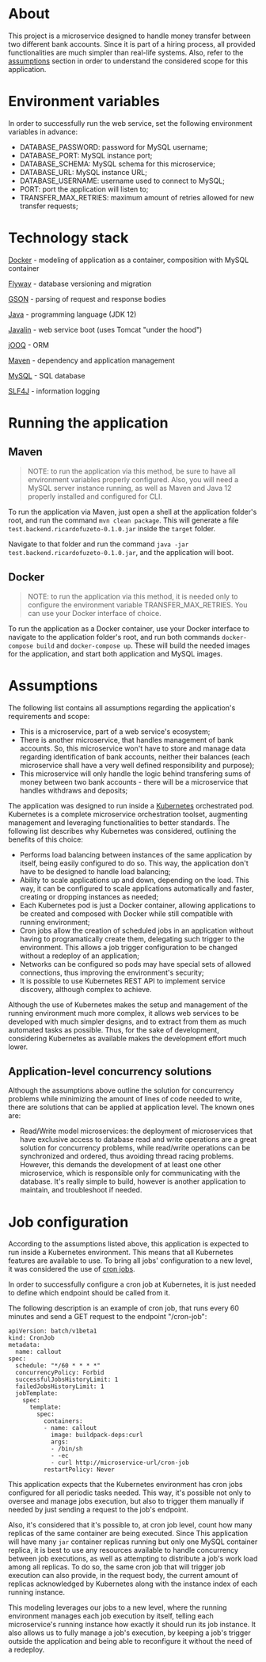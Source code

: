 # About

This project is a microservice designed to handle money transfer between two different bank accounts. Since it is part of a hiring process, all provided functionalities are much simpler than real-life systems. Also, refer to the [assumptions](#assumptions) section in order to understand the considered scope for this application.

# Environment variables

In order to successfully run the web service, set the following environment variables in advance:

* DATABASE_PASSWORD: password for MySQL username;
* DATABASE_PORT: MySQL instance port;
* DATABASE_SCHEMA: MySQL schema for this microservice;
* DATABASE_URL: MySQL instance URL;
* DATABASE_USERNAME: username used to connect to MySQL;
* PORT: port the application will listen to;
* TRANSFER_MAX_RETRIES: maximum amount of retries allowed for new transfer requests;

# Technology stack

[Docker](https://www.docker.com/) - modeling of application as a container, composition with MySQL container

[Flyway](https://flywaydb.org/) - database versioning and migration

[GSON](https://github.com/google/gson) - parsing of request and response bodies

[Java](https://www.oracle.com/technetwork/java/javase/downloads/jdk12-downloads-5295953.html) - programming language (JDK 12)

[Javalin](https://javalin.io/) - web service boot (uses Tomcat "under the hood")

[jOOQ](https://www.jooq.org/) - ORM

[Maven](https://maven.apache.org/) - dependency and application management

[MySQL](https://www.mysql.com/) - SQL database

[SLF4J](https://www.slf4j.org/) - information logging

# Running the application

## Maven

> NOTE: to run the application via this method, be sure to have all environment variables properly configured. Also, you will need a MySQL server instance running, as well as Maven and Java 12 properly installed and configured for CLI.

To run the application via Maven, just open a shell at the application folder's root, and run the command `mvn clean package`. This will generate a file `test.backend.ricardofuzeto-0.1.0.jar` inside the `target` folder.

Navigate to that folder and run the command `java -jar test.backend.ricardofuzeto-0.1.0.jar`, and the application will boot.

## Docker

> NOTE: to run the application via this method, it is needed only to configure the environment variable TRANSFER_MAX_RETRIES. You can use your Docker interface of choice.

To run the application as a Docker container, use your Docker interface to navigate to the application folder's root, and run both commands `docker-compose build` and `docker-compose up`. These will build the needed images for the application, and start both application and MySQL images.

# Assumptions

The following list contains all assumptions regarding the application's requirements and scope:

* This is a microservice, part of a web service's ecosystem;
* There is another microservice, that handles management of bank accounts. So, this microservice won't have to store and manage data regarding identification of bank accounts, neither their balances (each microservice shall have a very well defined responsibility and purpose);
* This microservice will only handle the logic behind transfering sums of money between two bank accounts - there will be a microservice that handles withdraws and deposits;

The application was designed to run inside a [Kubernetes](https://kubernetes.io/) orchestrated pod. Kubernetes is a complete microservice orchestration toolset, augmenting management and leveraging functionalities to better standards. The following list describes why Kubernetes was considered, outlining the benefits of this choice:

* Performs load balancing between instances of the same application by itself, being easily configured to do so. This way, the application don't have to be designed to handle load balancing;
* Ability to scale applications up and down, depending on the load. This way, it can be configured to scale applications automatically and faster, creating or dropping instances as needed;
* Each Kubernetes pod is just a Docker container, allowing applications to be created and composed with Docker while still compatible with running environment;
* Cron jobs allow the creation of scheduled jobs in an application without having to programatically create them, delegating such trigger to the environment. This allows a job trigger configuration to be changed without a redeploy of an application;
* Networks can be configured so pods may have special sets of allowed connections, thus improving the environment's security;
* It is possible to use Kubernetes REST API to implement service discovery, although complex to achieve.

Although the use of Kubernetes makes the setup and management of the running environment much more complex, it allows web services to be developed with much simpler designs, and to extract from them as much automated tasks as possible. Thus, for the sake of development, considering Kubernetes as available makes the development effort much lower.

## Application-level concurrency solutions

Although the assumptions above outline the solution for concurrency problems while minimizing the amount of lines of code needed to write, there are solutions that can be applied at application level. The known ones are:

* Read/Write model microservices: the deployment of microservices that have exclusive access to database read and write operations are a great solution for concurrency problems, while read/write operations can be synchronized and ordered, thus avoiding thread racing problems. However, this demands the development of at least one other microservice, which is responsible only for communicating with the database. It's really simple to build, however is another application to maintain, and troubleshoot if needed.

# Job configuration

According to the assumptions listed above, this application is expected to run inside a Kubernetes environment. This means that all Kubernetes features are available to use. To bring all jobs' configuration to a new level, it was considered the use of [cron jobs](https://kubernetes.io/docs/tasks/job/automated-tasks-with-cron-jobs/).

In order to successfully configure a cron job at Kubernetes, it is just needed to define which endpoint should be called from it.

The following description is an example of cron job, that runs every 60 minutes and send a GET request to the endpoint "/cron-job":

```
apiVersion: batch/v1beta1
kind: CronJob
metadata:
  name: callout
spec:
  schedule: "*/60 * * * *"
  concurrencyPolicy: Forbid
  successfulJobsHistoryLimit: 1
  failedJobsHistoryLimit: 1
  jobTemplate:
    spec:
      template:
        spec:
          containers:
          - name: callout
            image: buildpack-deps:curl
            args:
            - /bin/sh
            - -ec
            - curl http://microservice-url/cron-job
          restartPolicy: Never
```

This application expects that the Kubernetes environment has cron jobs configured for all periodic tasks needed. This way, it's possible not only to oversee and manage jobs execution, but also to trigger them manually if needed by just sending a request to the job's endpoint.

Also, it's considered that it's possible to, at cron job level, count how many replicas of the same container are being executed. Since This application will have many `jar` container replicas running but only one MySQL container replica, it is best to use any resources available to handle concurrency between job executions, as well as attempting to distribute a job's work load among all replicas. To do so, the same cron job that will trigger job execution can also provide, in the request body, the current amount of replicas acknowledged by Kubernetes along with the instance index of each running instance.

This modeling leverages our jobs to a new level, where the running environment manages each job execution by itself, telling each microservice's running instance how exactly it should run its job instance. It also allows us to fully manage a job's execution, by keeping a job's trigger outside the application and being able to reconfigure it without the need of a redeploy.